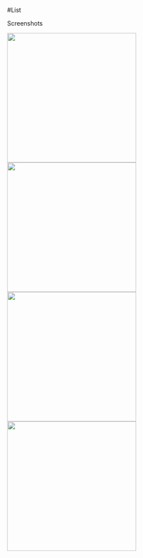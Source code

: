 #List

Screenshots

<img src="https://camo.githubusercontent.com/33a22ab92b21af0e18877020f58f554a18daa3bd/687474703a2f2f692e696d6775722e636f6d2f4268646c4c45382e706e6725323025374325323077696474683d313030" alt="" data-canonical-src="http://i.imgur.com/BhdlLE8.png%20%7C%20width=100" width="300">
<img src="https://camo.githubusercontent.com/188087bdce526386aad84012e29e9f5722998768/687474703a2f2f692e696d6775722e636f6d2f527a44486275442e706e6725323025374325323077696474683d313030" alt="" data-canonical-src="http://i.imgur.com/RzDHbuD.png%20%7C%20width=100" width="300">
<img src="https://camo.githubusercontent.com/128157ecc30af7f964e3cff9eedb588c8854e6d0/687474703a2f2f692e696d6775722e636f6d2f32535a723941372e706e6725323025374325323077696474683d313030" alt="" data-canonical-src="http://i.imgur.com/2SZr9A7.png%20%7C%20width=100" width="300">
<img src="https://camo.githubusercontent.com/adcbc3715af434c803332d7ea10ad671d6e66d3e/687474703a2f2f692e696d6775722e636f6d2f6575564539537a2e706e6725323025374325323077696474683d313030" alt="" data-canonical-src="http://i.imgur.com/euVE9Sz.png%20%7C%20width=100" width="300">
